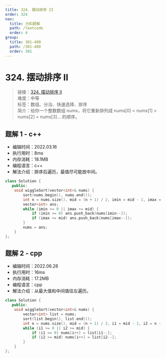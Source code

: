 ```yaml
---
title: 324. 摆动排序 II
order: 324
nav:
  title: 力扣题解
  path: /leetcode
  order: 4
group:
  title: 301-400
  path: /301-400
  order: 301
---
```


# 324. 摆动排序 II

> 链接：[324. 摆动排序 II](https://leetcode-cn.com/problems/wiggle-sort-ii/)  
> 难度：中等  
> 标签：数组、分治、快速选择、排序  
> 简介：给你一个整数数组 nums，将它重新排列成 nums[0] < nums[1] > nums[2] < nums[3]... 的顺序。

## 题解 1 - c++

- 编辑时间：2022.03.16
- 执行用时：8ms
- 内存消耗：18.1MB
- 编程语言：c++
- 解法介绍：排序后遍历，最值尽可能放中间。

```cpp
class Solution {
   public:
    void wiggleSort(vector<int>& nums) {
        sort(nums.begin(), nums.end());
        int n = nums.size(), mid = (n + 1) / 2, imin = mid - 1, imax = n - 1;
        vector<int> ans;
        while (imin >= 0 || imax >= mid) {
            if (imin >= 0) ans.push_back(nums[imin--]);
            if (imax >= mid) ans.push_back(nums[imax--]);
        }
        nums = ans;
    }
};
```
## 题解 2 - cpp
- 编辑时间：2022.06.28
- 执行用时：16ms
- 内存消耗：17.2MB
- 编程语言：cpp
- 解法介绍：从最大值和中间值往左遍历。
```cpp
class Solution {
   public:
    void wiggleSort(vector<int>& nums) {
        vector<int> list = nums;
        sort(list.begin(), list.end());
        int n = nums.size(), mid = (n + 1) / 2, i1 = mid - 1, i2 = n - 1, i = 0;
        while (i1 >= 0 || i2 >= mid) {
            if (i1 >= 0) nums[i++] = list[i1--];
            if (i2 >= mid) nums[i++] = list[i2--];
        }
    }
};
```

